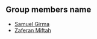 ## Group members name


- [Samuel Girma](https://github.com/girmasamuel/Blockchain_based_voting_system)
- [Zaferan Miftah](https://github.com/Zaf-Mif/Blockchain_based_voting_system)
